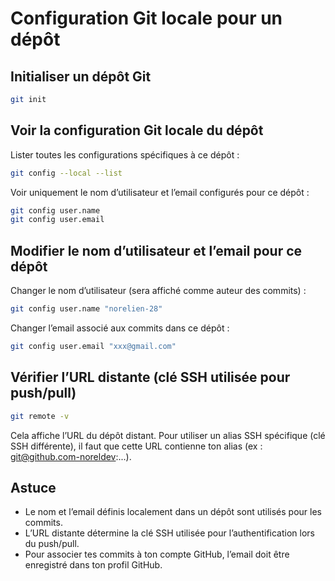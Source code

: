 # Configuration Git locale pour un dépôt
## Initialiser un dépôt Git
```bash
git init
```

## Voir la configuration Git locale du dépôt

Lister toutes les configurations spécifiques à ce dépôt :

```bash
git config --local --list
```
Voir uniquement le nom d’utilisateur et l’email configurés pour ce dépôt :
```bash
git config user.name
git config user.email
```

## Modifier le nom d’utilisateur et l’email pour ce dépôt
Changer le nom d’utilisateur (sera affiché comme auteur des commits) :
```bash
git config user.name "norelien-28"
```
Changer l’email associé aux commits dans ce dépôt :
```bash
git config user.email "xxx@gmail.com"
```

## Vérifier l’URL distante (clé SSH utilisée pour push/pull)
```bash
git remote -v
```
Cela affiche l’URL du dépôt distant. Pour utiliser un alias SSH spécifique (clé SSH différente), il faut que cette URL contienne ton alias (ex : git@github.com-noreldev:...).

## Astuce
- Le nom et l’email définis localement dans un dépôt sont utilisés pour les commits.
- L’URL distante détermine la clé SSH utilisée pour l’authentification lors du push/pull.
- Pour associer tes commits à ton compte GitHub, l’email doit être enregistré dans ton profil GitHub.